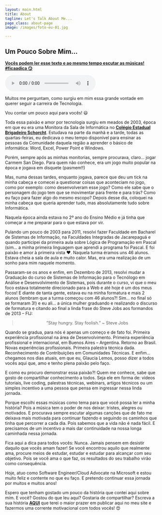 ```yaml
---
layout: main.html
title: About
tagline: Let's Talk About Me...
page_class: about-page
image: /images/foto-eu-01.jpg

---
```


## Um Pouco Sobre Mim...

<u><b>Vocês podem ler esse texto e ao mesmo tempo escutar as músicas! #ficaadica 😏</b></u>

<audio controls>
	<source src="/media/fix-you-coldplay.mp3" type="audio/mp3">
</audio>

<p>
  Muitos me perguntam, como surgiu em mim essa grande vontade em querer seguir a carreira de Tecnologia.
</p>
<p>
  Vou contar um pouco aqui para vocês! 😃
</p>
<p>
  Toda essa paixão e amor por tecnologia surgiu em meados de 2003, época em que eu era uma Monitora da Sala de Informática no <b><a href="https://www.facebook.com/CEBrigadeiro/">Colégio Estadual Brigadeiro Schorcht</a></b>. Estudava na parte da manhã e a tarde, todas as quartas-feiras, eu dedicava o meu tempo disponível para ensinar as pessoas da Comunidade daquela região a aprender o básico de informática: Word, Excel, Power Point e Windows.
</p>
<p>
  Porém, sempre após as minhas monitorias, sempre procurava, claro... jogar Carmem San Diego. Para quem não conhece, era um jogo muito popular na época e jogava em disquete (pasmem!!)
</p>
<p>
  Mas, numa dessas tardes, enquanto jogava, parece que deu um tick na minha cabeça e   comecei a questionar coisas que aconteciam no jogo, como por exemplo: como desenvolveram esse jogo? Como ele sabe que o personagem do jogo tem que se movimentar para frente e para trás? Como eu faço para fazer algo do mesmo escopo? Depois desse dia, coloquei na minha cabeça que queria aprender tudo, mas absolutamente tudo sobre Informática. 
</p>
<p>
  Naquela época ainda estava no 2º ano do Ensino Médio e já tinha que começar a me preparar para o que estava por vir.
</p>
<p>
  Pulando um pouco de 2003 para 2011, resolvi fazer Faculdade em Bacharel de Sistemas de Informação, na Faculdades Integradas de Jacarepaguá e quando participei da primeira aula sobre Lógica de Programação em Pascal (sim... a minha primeira linguagem que aprendi a programa foi Pascal. E foi paixão e amor à primeira vista ❤️. Naquela turma éramos uns 46 alunos. Estava cheia a sala de aula e muito calor. Mas, era uma realização de um sonho para mim naquele momento.
</p>
<p>
  Passaram-se os anos e enfim, em Dezembro de 2013, resolvi mudar a Graduação do curso de Sistemas de Informação para o Tecnólogo em Análise e Desenvolvimento de Sistemas, pois durante o curso, vi que o meu foco estava totalmente direcionado para a Web e até hoje é um dos meus focos! E diante de tanta gente, estava eu na minha formatura e mais 2 alunos (lembram que a turma começou com 46 alunos?! Sim... no final só se formaram 3!) e eu ali... a única mulher graduando e realizando o discurso de formatura e citando ao final a linda frase do Steve Jobs aos formandos de 2013 – FIJ:
</p>
<blockquote style='text-align: center;'>”Stay hungry. Stay foolish.” ~ Steve Jobs</blockquote>
<p>
  Quando se gradua, para nós é apenas um começo e de fato foi. Primeira experiência profissional na área de Desenvolvimento. Primeira experiência profissional e internacional, em Buenos Aires – Argentina. Retorno ao Brasil. Novas experiências profissionais. Primeira palestra técnica dada. Reconhecimento de Contribuições em Comunidades Técnicas. E enfim... chegamos nos dias atuais, em que eu, Glaucia Lemos, posso dizer a todos vocês aqui que, amo e tenho plena paixão pelo faço.
</p>
<p>
  E como eu procuro demonstrar essa paixão?! Quem me conhece, sabe que gosto de compartilhar conhecimento a todos. Seja ele em forma de: vídeos tutoriais, live coding, palestras técnicas, webinars, artigos técnicos ou um simples incentivo a uma pessoa que pensa em ingressar nessa linda jornada.
</p>
<p>
  Porque escolhi essas músicas como tema para que você possa ler a minha história? Pois a música tem o poder de nos deixar: tristes, alegres ou motivados. E procurava sempre escutar algumas canções que de fato me deixava mais motivada para continuar fazendo e seguindo os caminhos que tinha que percorrer a cada dia. Pois sabemos que a vida não é nada fácil. E precisamos de um incentivo a mais dar continuidade na nossa longa caminhada nessa jornada.
</p>
<p>
  Fica aqui a dica para todos vocês: Nunca. Jamais pensem em desistir daquilo que vocês amam fazer! Se você encontrou aquilo que realmente ama, procure meios de estudar, estudar e estudar para alcançar com seu objetivo. Pois se você ama o que faz, os resultados do seu trabalho virão como consequência.
</p>
<p>
  Hoje, atuo como Software Engineer/Cloud Advocate na Microsoft e estou muito feliz e contente no que eu faço. E pretendo continuar essa jornada por muitos e muitos anos! 
</p>
<p>
  Espero que tenham gostado um pouco da história que contei aqui sobre mim. E você? Gostou do que leu aqui? Gostaria de compartilhar? Escreva a sua história <b><a href="https://twitter.com/glaucia_lemos86">AQUI</a></b> que terei o maior prazer em publicar aqui no meu site e fazermos uma corrente motivacional com todos vocês! 😍
</p>

